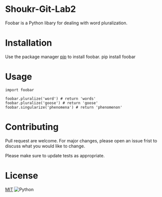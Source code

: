 # Shoukr-Git-Lab2
Foobar is a Python libary for dealing with word pluralization.
# Installation
Use the package manager [pip](https://pypi.org/project/pip/) to install foobar.
    pip install foobar
# Usage
    import foobar
    
    foobar.pluralize('word') # return 'words'
    foobar.pluralize('goose') # return 'goose'
    foobar.singularize('phenomena') # return 'phenomenon'
# Contributing
Pull request are welcome. For major changes, please open an issue frist to discuss what you would like to change.

Please make sure to update tests as appropriate.
# License
[MIT](https://opensource.org/licenses/MIT)
![Python](https://brandslogos.com/wp-content/uploads/images/large/python-logo.png)
